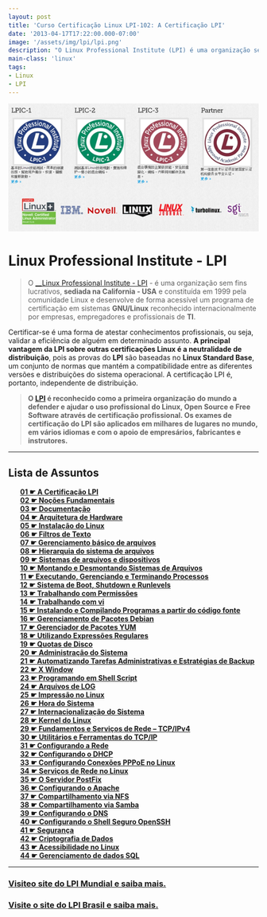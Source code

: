 ```yaml
---
layout: post
title: 'Curso Certificação Linux LPI-102: A Certificação LPI'
date: '2013-04-17T17:22:00.000-07:00'
image: '/assets/img/lpi/lpi.png'
description: "O Linux Professional Institute (LPI) é uma organização sem fins lucrativos, sediada na California - USA um programa de certificação em sistemas GNU/Linux."
main-class: 'linux'
tags:
- Linux
- LPI
---
```


![A Certificação LPI](/assets/img/lpi/lpi.png "A Certificação LPI")

# Linux Professional Institute - LPI
 
> O [__Linux Professional Institute - LPI](http://www.lpi.org/) - é uma organização sem fins lucrativos, __sediada na California - USA__ e constituída em 1999 pela comunidade Linux e desenvolve de forma acessível um programa de certificação em sistemas __GNU/Linux__ reconhecido internacionalmente por empresas, empregadores e profissionais de __TI__.

Certificar-se é uma forma de atestar conhecimentos profissionais, ou seja, validar a eficiência de alguém em determinado assunto.
__A principal vantagem da LPI sobre outras certificações Linux é a neutralidade de distribuição__, pois as provas do __LPI__ são baseadas no __Linux Standard Base__, um conjunto de normas que mantém a compatibilidade entre as diferentes versões e distribuições do sistema operacional. A certificação LPI é, portanto, independente de distribuição.

> __O [LPI](http://www.lpi.org/) é reconhecido como a primeira organização do mundo a defender e ajudar o uso profissional do Linux, Open Source e Free Software através de certificação profissional. Os exames de certificação do LPI são aplicados em milhares de lugares no mundo, em vários idiomas e com o apoio de empresários, fabricantes e instrutores.__

<style>

ul {list-style: none;}
ul li {list-style: none; font-weight: bold;}
ul li a.externalLink {text-decoration: none;}
ul li a.externalLink:hover {text-decoration: underline; background-color: #FFF;}

</style>

***

## Lista de Assuntos

* [__01__ ☛ A Certificação LPI](http://www.terminalroot.com.br/2013/04/curso-certificacao-linux-lpi-102.html)
* [__02__ ☛ Noções Fundamentais](http://www.terminalroot.com.br/2014/08/historia-do-software-livre-no-brasil.html)
* [__03__ ☛ Documentação](http://www.terminalroot.com.br/2012/09/curso-certificacao-linux-lpi-1.html)
* [__04__ ☛ Arquitetura de Hardware](http://www.terminalroot.com.br/2012/11/curso-certificacao-linux-lpi-1_10.html)
* [__05__ ☛ Instalação do Linux](http://www.terminalroot.com.br/2011/10/curso-certificacao-linux-lpi-101.html)
* [__06__ ☛ Filtros de Texto](http://www.terminalroot.com.br/2012/11/curso-certificacao-linux-lpi-1-filtros.html)
* [__07__ ☛ Gerenciamento básico de arquivos](http://www.terminalroot.com.br/2017/03/curso-de-shell-script-do-iniciante-ao-avancado-gratuito.html)
* [__08__ ☛ Hierarquia do sistema de arquivos](http://www.terminalroot.com.br/2012/11/curso-certificacao-linux-lpi-1_11.html)
* [__09__ ☛ Sistemas de arquivos e dispositivos](http://www.terminalroot.com.br/2012/11/curso-certificacao-linux-lpi-1-sistemas.html)
* [__10__ ☛ Montando e Desmontando Sistemas de Arquivos](http://www.terminalroot.com.br/2012/11/curso-certificacao-linux-lpi-1-montagem.html)
* [__11__ ☛ Executando, Gerenciando e Terminando Processos](http://www.terminalroot.com.br/2012/11/curso-certificacao-linux-lpi-1_17.html)
* [__12__ ☛ Sistema de Boot, Shutdown e Runlevels](http://www.terminalroot.com.br/2012/11/curso-certificacao-linux-lpi-1-sistema.html)
* [__13__ ☛ Trabalhando com Permissões](http://www.terminalroot.com.br/2012/11/curso-certificacao-linux-lpi-1.html)
* [__14__ ☛ Trabalhando com vi](http://www.terminalroot.com.br/2011/12/curso-certificacao-linux-lpi-101.html)
* [__15__ ☛ Instalando e Compilando Programas a partir do código fonte](http://www.terminalroot.com.br/2012/12/curso-certificacao-linux-lpi-1_2.html)
* [__16__ ☛ Gerenciamento de Pacotes Debian](http://www.terminalroot.com.br/2012/12/curso-certificacao-linux-lpi-1.html)
* [__17__ ☛ Gerenciador de Pacotes YUM](http://www.terminalroot.com.br/2013/04/curso-certificacao-linux-lpi-102_16.html)
* [__18__ ☛ Utilizando Expressões Regulares](http://www.terminalroot.com.br/2012/12/curso-certificacao-linux-lpi-1-grep-e.html)
* [__19__ ☛ Quotas de Disco](http://www.terminalroot.com.br/2012/12/curso-certificacao-linux-lpi-1-quotas.html)
* [__20__ ☛ Administração do Sistema](http://www.terminalroot.com.br/2012/12/curso-certificacao-linux-lpi-102.html)
* [__21__ ☛ Automatizando Tarefas Administrativas e Estratégias de Backup](http://www.terminalroot.com.br/2012/12/curso-certificacao-linux-lpi-102-backup.html)
* [__22__ ☛ X Window](http://www.terminalroot.com.br/2013/03/curso-certificacao-linux-lpi-102-x.html)
* [__23__ ☛ Programando em Shell Script](http://www.terminalroot.com.br/2017/03/curso-de-shell-script-do-iniciante-ao-avancado-gratuito.html)
* [__24__ ☛ Arquivos de LOG](http://www.terminalroot.com.br/2013/03/curso-certificacao-linux-lpi-102_30.html)
* [__25__ ☛ Impressão no Linux](http://www.terminalroot.com.br/2013/03/curso-certificacao-linux-lpi-102.html)
* [__26__ ☛ Hora do Sistema](http://www.terminalroot.com.br/2013/03/curso-certificacao-linux-lpi-102-hora-e.html)
* [__27__ ☛ Internacionalização do Sistema](http://www.terminalroot.com.br/2013/03/curso-certificacao-linux-lpi-102-hora-e.html)
* [__28__ ☛ Kernel do Linux](http://www.terminalroot.com.br/2013/02/curso-certificacao-linux-lpi-102-kernel.html)
* [__29__ ☛ Fundamentos e Serviços de Rede – TCP/IPv4](http://www.terminalroot.com.br/2013/03/curso-certificacao-linux-lpi-102_3.html)
* [__30__ ☛ Utilitários e Ferramentas do TCP/IP](http://www.terminalroot.com.br/2013/03/curso-certificacao-linux-lpi-102_17.html)
* [__31__ ☛ Configurando a Rede](http://www.terminalroot.com.br/2013/03/curso-certificacao-linux-lpi-102_24.html)
* [__32__ ☛ Configurando o DHCP](http://www.terminalroot.com.br/2013/03/curso-certificacao-linux-lpi-102_26.html)
* [__33__ ☛ Configurando Conexões PPPoE no Linux](http://www.terminalroot.com.br/2013/04/curso-certificacao-linux-lpi-102_14.html)
* [__34__ ☛ Serviços de Rede no Linux](http://www.terminalroot.com.br/2013/03/curso-certificacao-linux-lpi-102_27.html)
* [__35__ ☛ O Servidor PostFix](http://www.terminalroot.com.br/2013/04/curso-certificacao-linux-lpi-102_8110.html)
* [__36__ ☛ Configurando o Apache](http://www.terminalroot.com.br/2013/04/curso-certificacao-linux-lpi-102_5.html)
* [__37__ ☛ Compartilhamento via NFS](http://www.terminalroot.com.br/2013/04/curso-certificacao-linux-lpi-102_3.html)
* [__38__ ☛ Compartilhamento via Samba](http://www.terminalroot.com.br/2013/04/curso-certificacao-linux-lpi-102_1.html)
* [__39__ ☛ Configurando o DNS](http://www.terminalroot.com.br/2013/04/curso-certificacao-linux-lpi-102_2.html)
* [__40__ ☛ Configurando o Shell Seguro OpenSSH](http://www.terminalroot.com.br/2013/04/curso-certificacao-linux-lpi-102_4.html)
* [__41__ ☛ Segurança](http://www.terminalroot.com.br/2013/04/curso-certificacao-linux-lpi-102_6.html)
* [__42__ ☛ Criptografia de Dados](http://www.terminalroot.com.br/2013/04/curso-certificacao-linux-lpi-102_9795.html)
* [__43__ ☛ Acessibilidade no Linux](http://www.terminalroot.com.br/2013/04/curso-certificacao-linux-lpi-102_7.html)
* [__44__ ☛ Gerenciamento de dados SQL](http://www.terminalroot.com.br/2011/10/curso-certificacao-linux-lpi-102.html)

***

### [Visiteo site do LPI Mundial e saiba mais. ](http://www.lpi.org/)

### [Visite o site do LPI Brasil e saiba mais.](http://www.lpibrasil.com.br/)

